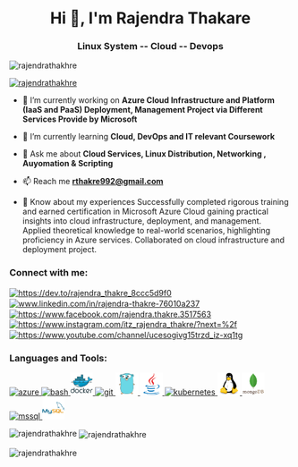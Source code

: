 <h1 align="center">Hi 👋, I'm Rajendra Thakare</h1>
<h3 align="center"> Linux System -- Cloud -- Devops </h3>

<p align="left"> <img src="https://komarev.com/ghpvc/?username=rajendrathakhre&label=Profile%20views&color=0e75b6&style=flat" alt="rajendrathakhre" /> </p>

<p align="left"> <a href="https://github.com/ryo-ma/github-profile-trophy"><img src="https://github-profile-trophy.vercel.app/?username=rajendrathakhre" alt="rajendrathakhre" /></a> </p>

- 🔭 I’m currently working on **Azure Cloud Infrastructure and Platform (IaaS and PaaS) Deployment, Management Project via Different Services Provide by Microsoft**

- 🌱 I’m currently learning **Cloud, DevOps and IT relevant Coursework**

- 💬 Ask me about **Cloud Services, Linux Distribution, Networking , Auyomation & Scripting**

- 📫 Reach me **rthakre992@gmail.com**

- 📄 Know about my experiences Successfully completed rigorous training and earned certification in Microsoft Azure Cloud gaining practical insights into cloud infrastructure, deployment, and management. Applied theoretical knowledge to real-world scenarios, highlighting proficiency in Azure services. Collaborated on cloud infrastructure and deployment project.

<h3 align="left">Connect with me:</h3>
<p align="left">
<a href="https://dev.to/https://dev.to/rajendra_thakre_8ccc5d9f0" target="blank"><img align="center" src="https://raw.githubusercontent.com/rahuldkjain/github-profile-readme-generator/master/src/images/icons/Social/devto.svg" alt="https://dev.to/rajendra_thakre_8ccc5d9f0" height="30" width="40" /></a>
<a href="https://linkedin.com/in/www.linkedin.com/in/rajendra-thakre-76010a237" target="blank"><img align="center" src="https://raw.githubusercontent.com/rahuldkjain/github-profile-readme-generator/master/src/images/icons/Social/linked-in-alt.svg" alt="www.linkedin.com/in/rajendra-thakre-76010a237" height="30" width="40" /></a>
<a href="https://fb.com/https://www.facebook.com/rajendra.thakre.3517563" target="blank"><img align="center" src="https://raw.githubusercontent.com/rahuldkjain/github-profile-readme-generator/master/src/images/icons/Social/facebook.svg" alt="https://www.facebook.com/rajendra.thakre.3517563" height="30" width="40" /></a>
<a href="https://instagram.com/https://www.instagram.com/itz_rajendra_thakre/?next=%2f" target="blank"><img align="center" src="https://raw.githubusercontent.com/rahuldkjain/github-profile-readme-generator/master/src/images/icons/Social/instagram.svg" alt="https://www.instagram.com/itz_rajendra_thakre/?next=%2f" height="30" width="40" /></a>
<a href="https://www.youtube.com/c/https://www.youtube.com/channel/ucesogivg15trzd_iz-xq1tg" target="blank"><img align="center" src="https://raw.githubusercontent.com/rahuldkjain/github-profile-readme-generator/master/src/images/icons/Social/youtube.svg" alt="https://www.youtube.com/channel/ucesogivg15trzd_iz-xq1tg" height="30" width="40" /></a>
</p>

<h3 align="left">Languages and Tools:</h3>
<p align="left"> <a href="https://azure.microsoft.com/en-in/" target="_blank" rel="noreferrer"> <img src="https://www.vectorlogo.zone/logos/microsoft_azure/microsoft_azure-icon.svg" alt="azure" width="40" height="40"/> </a> <a href="https://www.gnu.org/software/bash/" target="_blank" rel="noreferrer"> <img src="https://www.vectorlogo.zone/logos/gnu_bash/gnu_bash-icon.svg" alt="bash" width="40" height="40"/> </a> <a href="https://www.docker.com/" target="_blank" rel="noreferrer"> <img src="https://raw.githubusercontent.com/devicons/devicon/master/icons/docker/docker-original-wordmark.svg" alt="docker" width="40" height="40"/> </a> <a href="https://git-scm.com/" target="_blank" rel="noreferrer"> <img src="https://www.vectorlogo.zone/logos/git-scm/git-scm-icon.svg" alt="git" width="40" height="40"/> </a> <a href="https://golang.org" target="_blank" rel="noreferrer"> <img src="https://raw.githubusercontent.com/devicons/devicon/master/icons/go/go-original.svg" alt="go" width="40" height="40"/> </a> <a href="https://www.java.com" target="_blank" rel="noreferrer"> <img src="https://raw.githubusercontent.com/devicons/devicon/master/icons/java/java-original.svg" alt="java" width="40" height="40"/> </a> <a href="https://kubernetes.io" target="_blank" rel="noreferrer"> <img src="https://www.vectorlogo.zone/logos/kubernetes/kubernetes-icon.svg" alt="kubernetes" width="40" height="40"/> </a> <a href="https://www.linux.org/" target="_blank" rel="noreferrer"> <img src="https://raw.githubusercontent.com/devicons/devicon/master/icons/linux/linux-original.svg" alt="linux" width="40" height="40"/> </a> <a href="https://www.mongodb.com/" target="_blank" rel="noreferrer"> <img src="https://raw.githubusercontent.com/devicons/devicon/master/icons/mongodb/mongodb-original-wordmark.svg" alt="mongodb" width="40" height="40"/> </a> <a href="https://www.microsoft.com/en-us/sql-server" target="_blank" rel="noreferrer"> <img src="https://www.svgrepo.com/show/303229/microsoft-sql-server-logo.svg" alt="mssql" width="40" height="40"/> </a> <a href="https://www.mysql.com/" target="_blank" rel="noreferrer"> <img src="https://raw.githubusercontent.com/devicons/devicon/master/icons/mysql/mysql-original-wordmark.svg" alt="mysql" width="40" height="40"/> </a> </p>

<p><img align="left" src="https://github-readme-stats.vercel.app/api/top-langs?username=rajendrathakhre&show_icons=true&locale=en&layout=compact" alt="rajendrathakhre" /></p>

<p>&nbsp;<img align="center" src="https://github-readme-stats.vercel.app/api?username=rajendrathakhre&show_icons=true&locale=en" alt="rajendrathakhre" /></p>

<p><img align="center" src="https://github-readme-streak-stats.herokuapp.com/?user=rajendrathakhre&" alt="rajendrathakhre" /></p>
